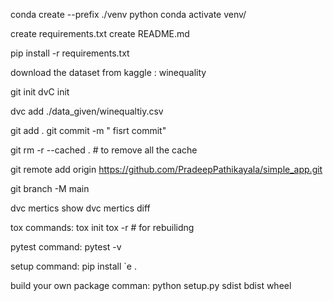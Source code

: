 conda create --prefix ./venv python
conda activate venv/

create requirements.txt
create README.md

pip install -r requirements.txt

download the dataset from kaggle : winequality

git init
dvC init

dvc add ./data_given/winequaltiy.csv

git add .
git commit -m " fisrt commit"


git rm -r --cached .   # to remove all the cache

git remote add origin https://github.com/PradeepPathikayala/simple_app.git

git branch -M main


dvc mertics show
dvc mertics diff

tox commands:
tox init
tox -r # for rebuilidng

pytest command:
pytest -v

setup command:
pip install `e .

build your own package comman:
python setup.py sdist bdist wheel

